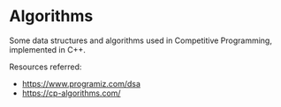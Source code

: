 # Algorithms
Some data structures and algorithms used in Competitive Programming, implemented in C++.  
  
Resources referred:
- https://www.programiz.com/dsa
- https://cp-algorithms.com/